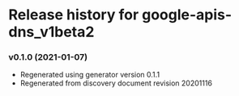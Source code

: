 # Release history for google-apis-dns_v1beta2

### v0.1.0 (2021-01-07)

* Regenerated using generator version 0.1.1
* Regenerated from discovery document revision 20201116

